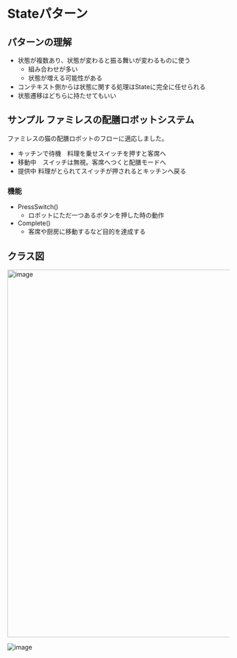 # Stateパターン
## パターンの理解
- 状態が複数あり、状態が変わると振る舞いが変わるものに使う
	- 組み合わせが多い
	- 状態が増える可能性がある
- コンテキスト側からは状態に関する処理はStateに完全に任せられる
- 状態遷移はどちらに持たせてもいい

## サンプル ファミレスの配膳ロボットシステム
ファミレスの猫の配膳ロボットのフローに適応しました。
- キッチンで待機　料理を乗せスイッチを押すと客席へ
- 移動中　スイッチは無視。客席へつくと配膳モードへ
- 提供中 料理がとられてスイッチが押されるとキッチンへ戻る

### 機能
- PressSwitch()
  - ロボットにただ一つあるボタンを押した時の動作
- Complete()
  - 客席や厨房に移動するなど目的を達成する

## クラス図
<img width="833" alt="image" src="https://github.com/user-attachments/assets/dc5cb806-12f7-4e36-820e-6ef2164587c3" />

![image](https://github.com/user-attachments/assets/339c7d40-f038-487c-b7fc-cf6fdfe364ef)

